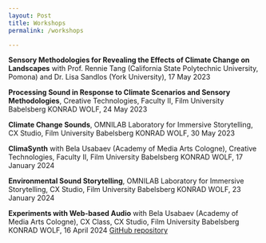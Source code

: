 ```yaml
---
layout: Post
title: Workshops
permalink: /workshops

---
```

**Sensory Methodologies for Revealing the Effects of Climate Change on Landscapes** with Prof. Rennie Tang (California State Polytechnic University, Pomona) and Dr. Lisa Sandlos (York University), 17 May 2023

**Processing Sound in Response to Climate Scenarios and Sensory Methodologies**, Creative Technologies, Faculty II, Film University Babelsberg KONRAD WOLF, 24 May 2023 

**Climate Change Sounds**, OMNILAB Laboratory for Immersive Storytelling, CX Studio, Film University Babelsberg KONRAD WOLF, 30 May 2023

**ClimaSynth** with Bela Usabaev (Academy of Media Arts Cologne), Creative Technologies, Faculty II, Film University Babelsberg KONRAD WOLF, 17 January 2024 

**Environmental Sound Storytelling**, OMNILAB Laboratory for Immersive Storytelling, CX Studio, Film University Babelsberg KONRAD WOLF, 23 January 2024

**Experiments with Web-based Audio** with Bela Usabaev (Academy of Media Arts Cologne), CX Class, CX Studio, Film University Babelsberg KONRAD WOLF, 16 April 2024 [GitHub repository](https://github.com/xy-grainsynth/workshop)
